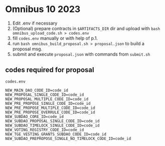 # Omnibus 10 2023

1. Edit .env if necessary
2. (Optional) prepare contracts in `$ARTIFACTS_DIR` dir and upload with `bash omnibus_upload_code.sh > codes.env`
3. fill `codes.env` manually or with help of p.1.
4. run `bash omnibus_build_proposal.sh > proposal.json` to build a proposal msg.
5. submit and execute `proposal.json` with commands from `submit.sh`

## codes required for proposal

`codes.env`

```env
NEW_MAIN_DAO_CODE_ID=code_id
NEW_PROPOSAL_SINGLE_CODE_ID=code_id
NEW_PROPOSAL_MULTIPLE_CODE_ID=code_id
NEW_PRE_PROPOSE_SINGLE_CODE_ID=code_id
NEW_PRE_PROPOSE_MULTIPLE_CODE_ID=code_id
NEW_PRE_PROPOSE_OVERRULE_CODE_ID=code_id
NEW_SUBDAO_CORE_ID=code_id
NEW_SUBDAO_PROPOSAL_SINGLE_CODE_ID=code_id
NEW_SUBDAO_TIMELOCK_SINGLE_CODE_ID=code_id
NEW_VOTING_REGISTRY_CODE_ID=code_id
NEW_TGE_VESTING_GRANTS_SUBDAO_CODE_ID=code_id
NEW_SUBDAO_PREPROPOSE_SINGLE_NO_TIMELOCK_CODE_ID=code_id
```
